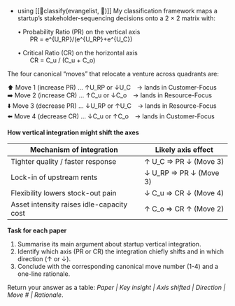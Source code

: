 - using [[🧲classify(evangelist, 📜)]]
My classification framework maps a startup’s stakeholder-sequencing decisions onto a 2 × 2 matrix with:

  • Probability Ratio (PR) on the vertical axis  
     PR = e^{U_RP}/(e^{U_RP}+e^{U_C})

  • Critical Ratio (CR) on the horizontal axis  
     CR = C_u / (C_u + C_o)

The four canonical “moves” that relocate a venture across quadrants are:

  ⬆️ Move 1 (increase PR) … ↑U_RP or ↓U_C → lands in Customer-Focus  
  ➡️ Move 2 (increase CR) … ↑C_u or ↓C_o → lands in Resource-Focus  
  ⬇️ Move 3 (decrease PR) … ↓U_RP or ↑U_C → lands in Resource-Focus  
  ⬅️ Move 4 (decrease CR) … ↓C_u or ↑C_o → lands in Customer-Focus  

**How vertical integration might shift the axes**

| Mechanism of integration | Likely axis effect |
|--------------------------|--------------------|
| Tighter quality / faster response | ↑ U_C  ⇒ PR ↓ (Move 3) |
| Lock-in of upstream rents | ↓ U_RP ⇒ PR ↓ (Move 3) |
| Flexibility lowers stock-out pain | ↓ C_u ⇒ CR ↓ (Move 4) |
| Asset intensity raises idle-capacity cost | ↑ C_o ⇒ CR ↑ (Move 2) |

**Task for each paper**

1. Summarise its main argument about startup vertical integration.  
2. Identify which axis (PR or CR) the integration chiefly shifts and in which direction (↑ or ↓).  
3. Conclude with the corresponding canonical move number (1-4) and a one-line rationale.

Return your answer as a table: *Paper | Key insight | Axis shifted | Direction | Move # | Rationale*.
